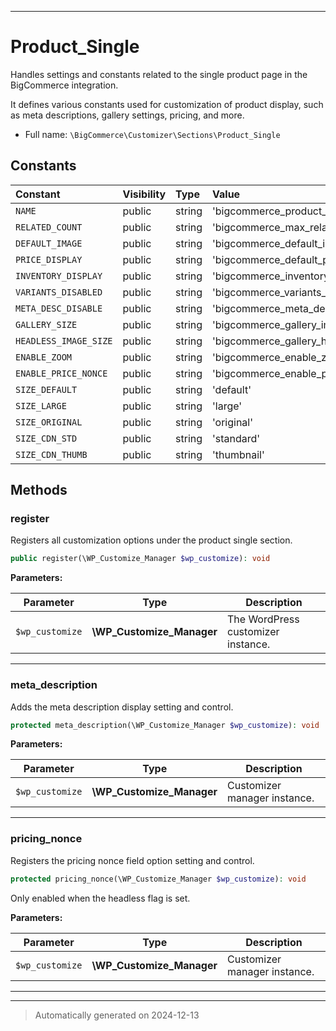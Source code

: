 ***

# Product_Single

Handles settings and constants related to the single product page in the BigCommerce integration.

It defines various constants used for customization of product display, such as meta descriptions, gallery settings, pricing, and more.

* Full name: `\BigCommerce\Customizer\Sections\Product_Single`


## Constants

| Constant | Visibility | Type | Value |
|:---------|:-----------|:-----|:------|
|`NAME`|public|string|&#039;bigcommerce_product_single&#039;|
|`RELATED_COUNT`|public|string|&#039;bigcommerce_max_related_products&#039;|
|`DEFAULT_IMAGE`|public|string|&#039;bigcommerce_default_image_id&#039;|
|`PRICE_DISPLAY`|public|string|&#039;bigcommerce_default_price_display&#039;|
|`INVENTORY_DISPLAY`|public|string|&#039;bigcommerce_inventory_display&#039;|
|`VARIANTS_DISABLED`|public|string|&#039;bigcommerce_variants_disabled&#039;|
|`META_DESC_DISABLE`|public|string|&#039;bigcommerce_meta_description_disabled&#039;|
|`GALLERY_SIZE`|public|string|&#039;bigcommerce_gallery_image_size&#039;|
|`HEADLESS_IMAGE_SIZE`|public|string|&#039;bigcommerce_gallery_headless_image_size&#039;|
|`ENABLE_ZOOM`|public|string|&#039;bigcommerce_enable_zoom&#039;|
|`ENABLE_PRICE_NONCE`|public|string|&#039;bigcommerce_enable_price_nonce&#039;|
|`SIZE_DEFAULT`|public|string|&#039;default&#039;|
|`SIZE_LARGE`|public|string|&#039;large&#039;|
|`SIZE_ORIGINAL`|public|string|&#039;original&#039;|
|`SIZE_CDN_STD`|public|string|&#039;standard&#039;|
|`SIZE_CDN_THUMB`|public|string|&#039;thumbnail&#039;|


## Methods


### register

Registers all customization options under the product single section.

```php
public register(\WP_Customize_Manager $wp_customize): void
```








**Parameters:**

| Parameter | Type | Description |
|-----------|------|-------------|
| `$wp_customize` | **\WP_Customize_Manager** | The WordPress customizer instance. |





***

### meta_description

Adds the meta description display setting and control.

```php
protected meta_description(\WP_Customize_Manager $wp_customize): void
```








**Parameters:**

| Parameter | Type | Description |
|-----------|------|-------------|
| `$wp_customize` | **\WP_Customize_Manager** | Customizer manager instance. |





***

### pricing_nonce

Registers the pricing nonce field option setting and control.

```php
protected pricing_nonce(\WP_Customize_Manager $wp_customize): void
```

Only enabled when the headless flag is set.






**Parameters:**

| Parameter | Type | Description |
|-----------|------|-------------|
| `$wp_customize` | **\WP_Customize_Manager** | Customizer manager instance. |





***


***
> Automatically generated on 2024-12-13
